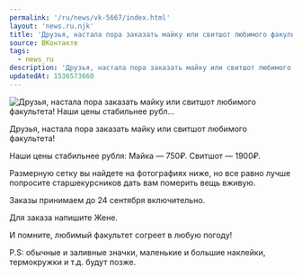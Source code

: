 ```yaml
---
permalink: '/ru/news/vk-5667/index.html'
layout: 'news.ru.njk'
title: 'Друзья, настала пора заказать майку или свитшот любимого факультета!  Наши цены стабильнее рубл'
source: ВКонтакте
tags:
  - news_ru
description: 'Друзья, настала пора заказать майку или свитшот любимого факультета!  Наши цены стабильнее рубл…'
updatedAt: 1536573660
---
```

![Друзья, настала пора заказать майку или свитшот любимого факультета!  Наши цены стабильнее рубл…](https://sun9-28.userapi.com/impf/c840637/v840637965/704f/3CWNFCm0w9Q.jpg?size=1280x853&quality=96&sign=b137a98372968274dc9ebe589665ccb0&c_uniq_tag=ZhT9BROUiTVpKP1TrEhvpn_E21H5pBhsZ9nJ4OJC2os&type=album)

Друзья, настала пора заказать майку или свитшот любимого факультета!

Наши цены стабильнее рубля:
Майка — 750₽.
Свитшот — 1900₽.

Размерную сетку вы найдете на фотографиях ниже, но все равно лучше попросите старшекурсников дать вам померить вещь вживую.

Заказы принимаем до 24 сентября включительно.

Для заказа напишите Жене.

И помните, любимый факультет согреет в любую погоду!

P.S: обычные и заливные значки, маленькие и большие наклейки, термокружки и т.д. будут позже.
